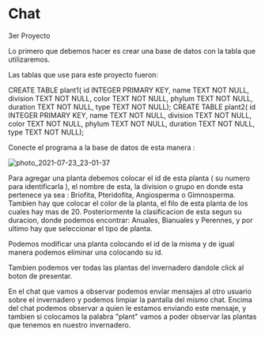 # Chat
3er Proyecto


Lo primero que debemos hacer es crear una base de datos con la tabla que utilizaremos.

Las tablas que use para este proyecto fueron:

CREATE TABLE plant1( id INTEGER PRIMARY KEY, name TEXT NOT NULL, division TEXT NOT NULL, color TEXT NOT NULL, phylum TEXT NOT NULL, duration TEXT NOT NULL, type TEXT NOT NULL);
CREATE TABLE plant2( id INTEGER PRIMARY KEY, name TEXT NOT NULL, division TEXT NOT NULL, color TEXT NOT NULL, phylum TEXT NOT NULL, duration TEXT NOT NULL, type TEXT NOT NULL);

Conecte el programa a la base de datos de esta manera : 


![photo_2021-07-23_23-01-37](https://user-images.githubusercontent.com/64318749/126855647-8f18ac24-4b62-48dd-b61f-3894221b8418.jpg)


Para agregar una planta debemos colocar el id de esta planta ( su numero para identificarla ), el nombre de esta, la division o grupo en donde esta pertenece ya sea : Briofita, Pteridofita, Angiosperma o Gimnosperma. Tambien hay que colocar el color de la planta, el filo de esta planta de los cuales hay mas de 20. Posteriormente la clasificacion de esta segun su duracion, donde podemos encontrar:  Anuales, Bianuales y Perennes, y por ultimo hay que seleccionar el tipo de planta.

Podemos modificar una planta colocando el id de la misma y de igual manera podemos eliminar una colocando su id.

Tambien podemos ver todas las plantas del invernadero dandole click al boton de presentar.

En el chat que vamos a observar podemos enviar mensajes al otro usuario sobre el invernadero y podemos limpiar la pantalla del mismo chat. 
Encima del chat podemos observar a quien le estamos enviando este mensaje, y tambien si colocamos la palabra "plant" vamos a poder observar las plantas que tenemos en nuestro invernadero.
